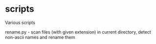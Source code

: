 # scripts
Various scripts

rename.py - scan files (with given extension) in current directory, detect non-ascii names and rename them
